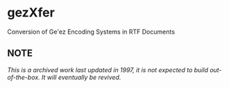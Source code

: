 # gezXfer
Conversion of Ge'ez Encoding Systems in RTF Documents

## NOTE
*This is a archived work last updated in 1997, it is not expected to
 build out-of-the-box. It will eventually be revived.*
